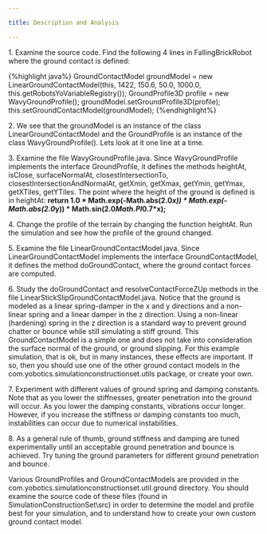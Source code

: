 ```yaml
---

title: Description and Analysis

---
```


1\. Examine the source code. Find the following 4 lines in FallingBrickRobot where the ground contact is defined:

{%highlight java%}
GroundContactModel groundModel = new LinearGroundContactModel(this, 1422, 150.6, 50.0, 1000.0, this.getRobotsYoVariableRegistry());
GroundProfile3D profile = new WavyGroundProfile();
groundModel.setGroundProfile3D(profile);
this.setGroundContactModel(groundModel);
{%endhighlight%}

2\. We see that the groundModel is an instance of the class LinearGroundContactModel and the GroundProfile is an instance of the class WavyGroundProfile(). Lets look at it one line at a time.

3\. Examine the file WavyGroundProfile.java. Since WavyGroundProfile implements the interface GroundProfile, it defines the methods heightAt, isClose, surfaceNormalAt, closestIntersectionTo, closestIntersectionAndNormalAt, getXmin, getXmax, getYmin, getYmax, getXTiles, getYTiles. 
The point where the height of the ground is defined is in heightAt: **return 1.0 * Math.exp(-Math.abs(2.0*x)) * Math.exp(-Math.abs(2.0*y)) * Math.sin(2.0*Math.PI*0.7*x);**

4\. Change the profile of the terrain by changing the function heightAt. Run the simulation and see how the profile of the ground changed.

5\. Examine the file LinearGroundContactModel.java. Since LinearGroundContactModel implements the interface GroundContactModel, it defines the method doGroundContact, where the ground contact forces are computed.

6\. Study the doGroundContact and resolveContactForceZUp methods in the file LinearStickSlipGroundContactModel.java. Notice that the ground is modeled as a linear spring-damper in the x and y directions and a non-linear spring and a linear damper in the z direction.
Using a non-linear (hardening) spring in the z direction is a standard way to prevent ground chatter or bounce while still simulating a stiff ground. This GroundContactModel is a simple one and does not take into consideration the surface normal of the ground, or ground slipping. 
For this example simulation, that is ok, but in many instances, these effects are important. If so, then you should use one of the other ground contact models in the com.yobotics.simulationconstructionset.utils package, or create your own.

7\. Experiment with different values of ground spring and damping constants. Note that as you lower the stiffnesses, greater penetration into the ground will occur. As you lower the damping constants, vibrations occur longer. 
However, if you increase the stiffness or damping constants too much, instabilities can occur due to numerical instabilities.

8\. As a general rule of thumb, ground stiffness and damping are tuned experimentally until an acceptable ground penetration and bounce is achieved. 
Try tuning the ground parameters for different ground penetration and bounce.


Various GroundProfiles and GroundContactModels are provided in the com.yobotics.simulationconstructionset.util.ground directory.
You should examine the source code of these files (found in SimulationConstructionSet\src) 
in order to determine the model and profile best for your simulation, and to understand how to create your own custom ground contact model.